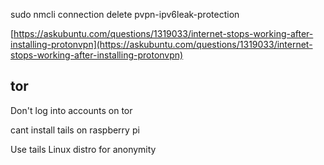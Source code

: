 sudo nmcli connection delete pvpn-ipv6leak-protection  
  
[https://askubuntu.com/questions/1319033/internet-stops-working-after-installing-protonvpn](https://askubuntu.com/questions/1319033/internet-stops-working-after-installing-protonvpn)


tor  
-----  
Don't log into accounts on tor  
  
cant install tails on raspberry pi  
  
Use tails Linux distro for anonymity
